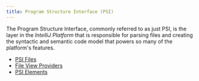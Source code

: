 ```yaml
---
title: Program Structure Interface (PSI)
---
```


The Program Structure Interface, commonly referred to as just PSI, is the layer in the _IntelliJ Platform_ that is responsible for parsing files and creating the syntactic and semantic code model that powers so many of the platform's features.

* [PSI Files](/basics/architectural_overview/psi_files.md)
* [File View Providers](/basics/architectural_overview/file_view_providers.md)
* [PSI Elements](/basics/architectural_overview/psi_elements.md)
